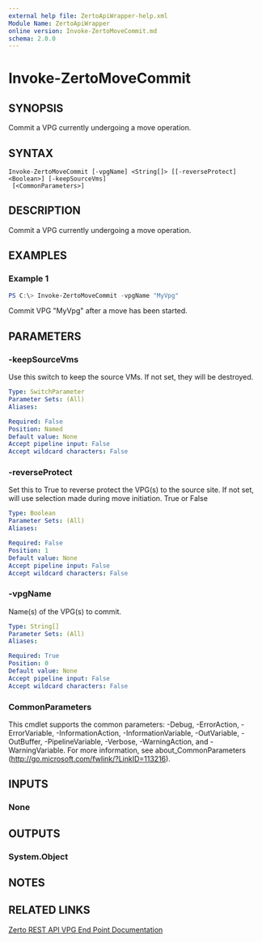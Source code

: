 ```yaml
---
external help file: ZertoApiWrapper-help.xml
Module Name: ZertoApiWrapper
online version: Invoke-ZertoMoveCommit.md
schema: 2.0.0
---
```


# Invoke-ZertoMoveCommit

## SYNOPSIS
Commit a VPG currently undergoing a move operation.

## SYNTAX

```
Invoke-ZertoMoveCommit [-vpgName] <String[]> [[-reverseProtect] <Boolean>] [-keepSourceVms]
 [<CommonParameters>]
```

## DESCRIPTION
Commit a VPG currently undergoing a move operation.

## EXAMPLES

### Example 1
```powershell
PS C:\> Invoke-ZertoMoveCommit -vpgName "MyVpg"
```

Commit VPG "MyVpg" after a move has been started.

## PARAMETERS

### -keepSourceVms
Use this switch to keep the source VMs.
If not set, they will be destroyed.

```yaml
Type: SwitchParameter
Parameter Sets: (All)
Aliases:

Required: False
Position: Named
Default value: None
Accept pipeline input: False
Accept wildcard characters: False
```

### -reverseProtect
Set this to True to reverse protect the VPG(s) to the source site.
If not set, will use selection made during move initiation.
True or False

```yaml
Type: Boolean
Parameter Sets: (All)
Aliases:

Required: False
Position: 1
Default value: None
Accept pipeline input: False
Accept wildcard characters: False
```

### -vpgName
Name(s) of the VPG(s) to commit.

```yaml
Type: String[]
Parameter Sets: (All)
Aliases:

Required: True
Position: 0
Default value: None
Accept pipeline input: False
Accept wildcard characters: False
```

### CommonParameters
This cmdlet supports the common parameters: -Debug, -ErrorAction, -ErrorVariable, -InformationAction, -InformationVariable, -OutVariable, -OutBuffer, -PipelineVariable, -Verbose, -WarningAction, and -WarningVariable.
For more information, see about_CommonParameters (http://go.microsoft.com/fwlink/?LinkID=113216).

## INPUTS

### None
## OUTPUTS

### System.Object
## NOTES

## RELATED LINKS
[Zerto REST API VPG End Point Documentation](http://s3.amazonaws.com/zertodownload_docs/Latest/Zerto%20Virtual%20Replication%20Zerto%20Virtual%20Manager%20%28ZVM%29%20-%20vSphere%20Online%20Help/RestfulAPIs/StatusAPIs.5.100.html#)
